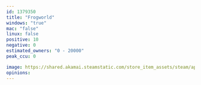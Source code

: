 ```yaml
---
id: 1379350
title: "Frogworld"
windows: "true"
mac: "false"
linux: false
positive: 10
negative: 0
estimated_owners: "0 - 20000"
peak_ccu: 0

image: https://shared.akamai.steamstatic.com/store_item_assets/steam/apps/1379350/header.jpg?t=1614348790
opinions:
---
```


